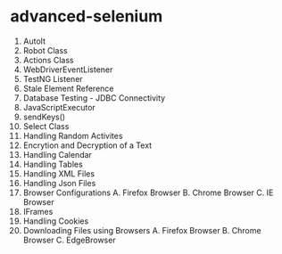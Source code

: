 # advanced-selenium
1. AutoIt
2. Robot Class
3. Actions Class
4. WebDriverEventListener
5. TestNG Listener
6. Stale Element Reference
7. Database Testing - JDBC Connectivity
8. JavaScriptExecutor
9. sendKeys()
10. Select Class
11. Handling Random Activites
12. Encrytion and Decryption of a Text
13. Handling Calendar
14. Handling Tables
15. Handling XML Files
16. Handling Json Files
17. Browser Configurations
    A. Firefox Browser
    B. Chrome Browser
    C. IE Browser
18. IFrames
19. Handling Cookies
20. Downloading Files using Browsers
    A. Firefox Browser
    B. Chrome Browser
    C. EdgeBrowser
